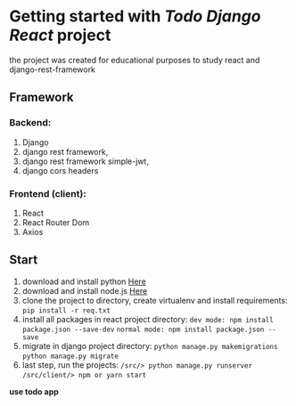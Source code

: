 # Getting started with *Todo Django React* project

the project was created for educational purposes to study react and django-rest-framework

## Framework

### Backend:

 1. Django
 2. django rest framework,
 3. django rest framework simple-jwt,
 4. django cors headers 
 
 ### Frontend (client):
 
 1. React
 2. React Router Dom
 3. Axios
 
 ##  Start
1. download  and install python [Here](https://www.python.org/)
2. download and install node.js [Here](https://nodejs.org/en/)
3. clone the project to directory, create virtualenv and install requirements: 
	`pip install -r req.txt`
4. install all packages in react project directory:
	`dev mode: npm install package.json --save-dev`
	`normal mode: npm install package.json --save`
5. migrate in django project directory:
	`python manage.py makemigrations`
	`python manage.py migrate`
6. last step, run the projects:
	`/src/> python manage.py runserver`
	`/src/client/> npm or yarn start`
	
  **use todo app**
